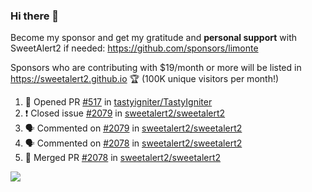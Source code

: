### Hi there 👋

Become my sponsor and get my gratitude and **personal support** with SweetAlert2 if needed: https://github.com/sponsors/limonte

Sponsors who are contributing with $19/month or more will be listed in https://sweetalert2.github.io 🏆 (100K unique visitors per month!)

<!--START_SECTION:activity-->
1. 💪 Opened PR [#517](https://github.com/tastyigniter/TastyIgniter/pull/517) in [tastyigniter/TastyIgniter](https://github.com/tastyigniter/TastyIgniter)
2. ❗️ Closed issue [#2079](https://github.com/sweetalert2/sweetalert2/issues/2079) in [sweetalert2/sweetalert2](https://github.com/sweetalert2/sweetalert2)
3. 🗣 Commented on [#2079](https://github.com/sweetalert2/sweetalert2/issues/2079) in [sweetalert2/sweetalert2](https://github.com/sweetalert2/sweetalert2)
4. 🗣 Commented on [#2078](https://github.com/sweetalert2/sweetalert2/issues/2078) in [sweetalert2/sweetalert2](https://github.com/sweetalert2/sweetalert2)
5. 🎉 Merged PR [#2078](https://github.com/sweetalert2/sweetalert2/pull/2078) in [sweetalert2/sweetalert2](https://github.com/sweetalert2/sweetalert2)
<!--END_SECTION:activity-->

![](https://github-readme-stats.vercel.app/api?username=limonte&theme=vue&show_icons=true)
